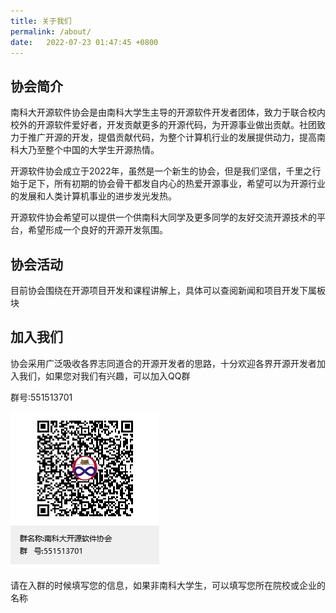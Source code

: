 ```yaml
---
title: 关于我们
permalink: /about/
date:   2022-07-23 01:47:45 +0800
---
```

## 协会简介

南科大开源软件协会是由南科大学生主导的开源软件开发者团体，致力于联合校内校外的开源软件爱好者，开发贡献更多的开源代码，为开源事业做出贡献。社团致力于推广开源的开发，提倡贡献代码，为整个计算机行业的发展提供动力，提高南科大乃至整个中国的大学生开源热情。

开源软件协会成立于2022年，虽然是一个新生的协会，但是我们坚信，千里之行始于足下，所有初期的协会骨干都发自内心的热爱开源事业，希望可以为开源行业的发展和人类计算机事业的进步发光发热。

开源软件协会希望可以提供一个供南科大同学及更多同学的友好交流开源技术的平台，希望形成一个良好的开源开发氛围。

## 协会活动

目前协会围绕在开源项目开发和课程讲解上，具体可以查阅新闻和项目开发下属板块

## 加入我们

协会采用广泛吸收各界志同道合的开源开发者的思路，十分欢迎各界开源开发者加入我们，如果您对我们有兴趣，可以加入QQ群

群号:551513701

![qq_group](../assets/images/qq_group.png)

请在入群的时候填写您的信息，如果非南科大学生，可以填写您所在院校或企业的名称

